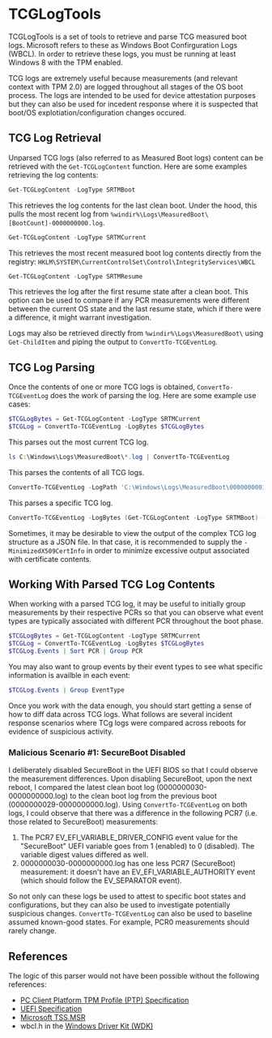 # TCGLogTools

TCGLogTools is a set of tools to retrieve and parse TCG measured boot logs. Microsoft refers to these as Windows Boot Confirguration Logs (WBCL). In order to retrieve these logs, you must be running at least Windows 8 with the TPM enabled.

TCG logs are extremely useful because measurements (and relevant context with TPM 2.0) are logged throughout all stages of the OS boot process. The logs are intended to be used for device attestation purposes but they can also be used for incedent response where it is suspected that boot/OS explotiation/configuration changes occured.

## TCG Log Retrieval

Unparsed TCG logs (also referred to as Measured Boot logs) content can be retrieved with the `Get-TCGLogContent` function. Here are some examples retrieving the log contents:

```powershell
Get-TCGLogContent -LogType SRTMBoot
```
This retrieves the log contents for the last clean boot. Under the hood, this pulls the most recent log from `%windir%\Logs\MeasuredBoot\[BootCount]-0000000000.log`.

```powershell
Get-TCGLogContent -LogType SRTMCurrent
```
This retrieves the most recent measured boot log contents directly from the registry: `HKLM\SYSTEM\CurrentControlSet\Control\IntegrityServices\WBCL`

```powershell
Get-TCGLogContent -LogType SRTMResume
```

This retrieves the log after the first resume state after a clean boot. This option can be used to compare if any PCR measurements were different between the current OS state and the last resume state, which if there were a difference, it might warrant investigation.

Logs may also be retrieved directly from `%windir%\Logs\MeasuredBoot\` using `Get-ChildItem` and piping the output to `ConvertTo-TCGEventLog`.

## TCG Log Parsing

Once the contents of one or more TCG logs is obtained, `ConvertTo-TCGEventLog` does the work of parsing the log. Here are some example use cases:

```powershell
$TCGLogBytes = Get-TCGLogContent -LogType SRTMCurrent
$TCGLog = ConvertTo-TCGEventLog -LogBytes $TCGLogBytes
```
This parses out the most current TCG log.

```powershell
ls C:\Windows\Logs\MeasuredBoot\*.log | ConvertTo-TCGEventLog
```
This parses the contents of all TCG logs.

```powershell
ConvertTo-TCGEventLog -LogPath 'C:\Windows\Logs\MeasuredBoot\0000000001-0000000000.log'
```
This parses a specific TCG log.

```powershell
ConvertTo-TCGEventLog -LogBytes (Get-TCGLogContent -LogType SRTMBoot) -MinimizedX509CertInfo | ConvertTo-Json -Depth 8 | Out-File 'TCGlog.json'
```
Sometimes, it may be desirable to view the output of the complex TCG log structure as a JSON file. In that case, it is recommended to supply the `-MinimizedX509CertInfo` in order to minimize excessive output associated with certificate contents.

## Working With Parsed TCG Log Contents

When working with a parsed TCG log, it may be useful to initially group measurements by their respective PCRs so that you can observe what event types are typically associated with different PCR throughout the boot phase.

```powershell
$TCGLogBytes = Get-TCGLogContent -LogType SRTMCurrent
$TCGLog = ConvertTo-TCGEventLog -LogBytes $TCGLogBytes
$TCGLog.Events | Sort PCR | Group PCR
```

You may also want to group events by their event types to see what specific information is availble in each event:

```powershell
$TCGLog.Events | Group EventType
```

Once you work with the data enough, you should start getting a sense of how to diff data across TCG logs. What follows are several incident response scenarios where TCg logs were compared across reboots for evidence of suspicious activity.

### Malicious Scenario #1: SecureBoot Disabled
I deliberately disabled SecureBoot in the UEFI BIOS so that I could observe the measurement differences. Upon disabling SecureBoot, upon the next reboot, I compared the latest clean boot log (0000000030-0000000000.log) to the clean boot log from the previous boot (0000000029-0000000000.log). Using `ConvertTo-TCGEventLog` on both logs, I could observe that there was a difference in the following PCR7 (i.e. those related to SecureBoot) measurements:

1. The PCR7 EV_EFI_VARIABLE_DRIVER_CONFIG event value for the "SecureBoot" UEFI variable goes from 1 (enabled) to 0 (disabled). The variable digest values differed as well.
2. 0000000030-0000000000.log has one less PCR7 (SecureBoot) measurement: it doesn't have an EV_EFI_VARIABLE_AUTHORITY event (which should follow the EV_SEPARATOR event).

So not only can these logs be used to attest to specific boot states and configurations, but they can also be used to investigate potentially suspicious changes. `ConvertTo-TCGEventLog` can also be used to baseline assumed known-good states. For example, PCR0 measurements should rarely change.

## References

The logic of this parser would not have been possible without the following references:

* [PC Client Platform TPM Profile (PTP) Specification](https://trustedcomputinggroup.org/resource/pc-client-platform-tpm-profile-ptp-specification/)
* [UEFI Specification](http://www.uefi.org/specifications)
* [Microsoft TSS.MSR](https://github.com/Microsoft/TSS.MSR)
* wbcl.h in the [Windows Driver Kit (WDK)](https://docs.microsoft.com/en-us/windows-hardware/drivers/)
